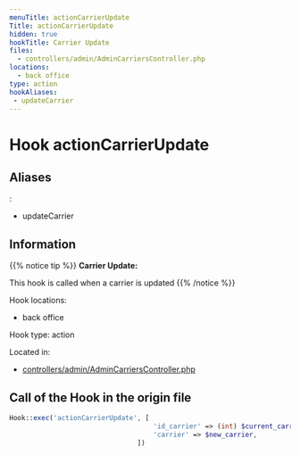 ```yaml
---
menuTitle: actionCarrierUpdate
Title: actionCarrierUpdate
hidden: true
hookTitle: Carrier Update
files:
  - controllers/admin/AdminCarriersController.php
locations:
  - back office
type: action
hookAliases:
 - updateCarrier
---
```


# Hook actionCarrierUpdate

## Aliases
: 
 - updateCarrier



## Information

{{% notice tip %}}
**Carrier Update:** 

This hook is called when a carrier is updated
{{% /notice %}}

Hook locations: 
  - back office

Hook type: action

Located in: 
  - [controllers/admin/AdminCarriersController.php](https://github.com/PrestaShop/PrestaShop/blob/8.0.x/controllers/admin/AdminCarriersController.php)

## Call of the Hook in the origin file

```php
Hook::exec('actionCarrierUpdate', [
                                    'id_carrier' => (int) $current_carrier->id,
                                    'carrier' => $new_carrier,
                                ])
```